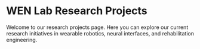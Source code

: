 # WEN Lab Research Projects
 
Welcome to our research projects page. Here you can explore our current research initiatives in wearable robotics, neural interfaces, and rehabilitation engineering. 